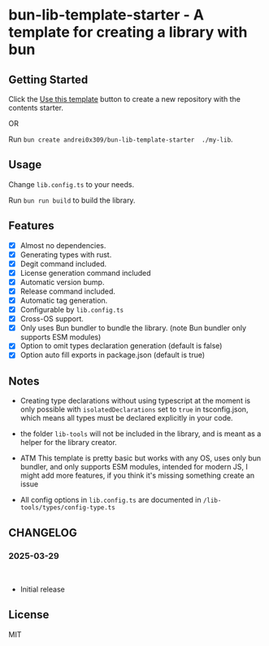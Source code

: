 # bun-lib-template-starter - A template for creating a library with bun

## Getting Started

Click the [Use this template](https://github.com/andrei0x309/bun-lib-template-starter/generate) button to create a new repository with the contents starter.

OR

Run `bun create andrei0x309/bun-lib-template-starter  ./my-lib`.

## Usage

Change `lib.config.ts` to your needs.

Run `bun run build` to build the library.

## Features

- [x] Almost no dependencies.
- [x] Generating types with rust.
- [x] Degit command included.
- [x] License generation command included
- [x] Automatic version bump.
- [x] Release command included.
- [x] Automatic tag generation.
- [x] Configurable by `lib.config.ts`
- [x] Cross-OS support.
- [x] Only uses Bun bundler to bundle the library. (note Bun bundler only supports ESM modules)
- [x] Option to omit types declaration generation (default is false)
- [x] Option auto fill exports in package.json (default is true)

## Notes

- Creating type declarations without using typescript at the moment is only possible with `isolatedDeclarations` set to `true` in tsconfig.json,
which means all types must be declared explicitly in your code.

- the folder `lib-tools` will not be included in the library, and is meant as a helper for the library creator.

- ATM This template is pretty basic but works with any OS, uses only bun bundler, and only supports ESM modules, intended for modern JS, I might add more features, if you think it's missing something create an issue

- All config options in `lib.config.ts` are documented in `/lib-tools/types/config-type.ts`

## CHANGELOG

### 2025-03-29
  
- Initial release

## License

MIT
